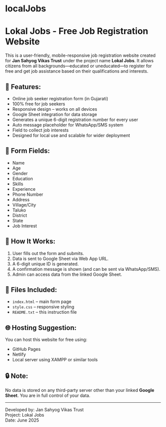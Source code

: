 # localJobs
# Lokal Jobs - Free Job Registration Website

This is a user-friendly, mobile-responsive job registration website created for **Jan Sahyog Vikas Trust** under the project name **Lokal Jobs**. It allows citizens from all backgrounds—educated or uneducated—to register for free and get job assistance based on their qualifications and interests.

## 🔗 Features:
- Online job seeker registration form (in Gujarati)
- 100% free for job seekers
- Responsive design – works on all devices
- Google Sheet integration for data storage
- Generates a unique 6-digit registration number for every user
- Auto message placeholder for WhatsApp/SMS system
- Field to collect job interests
- Designed for local use and scalable for wider deployment

## 📝 Form Fields:
- Name
- Age
- Gender
- Education
- Skills
- Experience
- Phone Number
- Address
- Village/City
- Taluko
- District
- State
- Job Interest

## 🧾 How It Works:
1. User fills out the form and submits.
2. Data is sent to Google Sheet via Web App URL.
3. A 6-digit unique ID is generated.
4. A confirmation message is shown (and can be sent via WhatsApp/SMS).
5. Admin can access data from the linked Google Sheet.

## 📂 Files Included:
- `index.html` – main form page
- `style.css` – responsive styling
- `README.txt` – this instruction file

## 🌐 Hosting Suggestion:
You can host this website for free using:
- GitHub Pages
- Netlify
- Local server using XAMPP or similar tools

## 🔒 Note:
No data is stored on any third-party server other than your linked **Google Sheet**. You are in full control of your data.

---

Developed by: Jan Sahyog Vikas Trust  
Project: Lokal Jobs  
Date: June 2025
